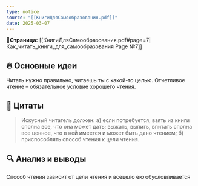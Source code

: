 ```yaml
---
type: notice
source: "[[КнигиДляСамообразования.pdf]]"
date: 2025-03-07
---
```

**📝Страница:** [[КнигиДляСамообразования.pdf#page=7|Как_читать_книги_для_самообразования Page №7]]  

## 🔥 Основные идеи 
Читать нужно правильно, читаешь ты с какой-то целью. 
Отчетливое чтение – обязательное условие хорошего чтения.
## 📜 Цитаты 

> Искусный читатель должен: 
> а) если потребуется, взять из книги сполна все, что она может дать; выжать, выпить, впитать сполна все ценное, что в ней имеется и может быть дано чтением;
> б) приспособлять способ чтения к цели чтения.


## 🔍 Анализ и выводы  
Способ чтения зависит от цели чтения и всецело ею обусловливается




